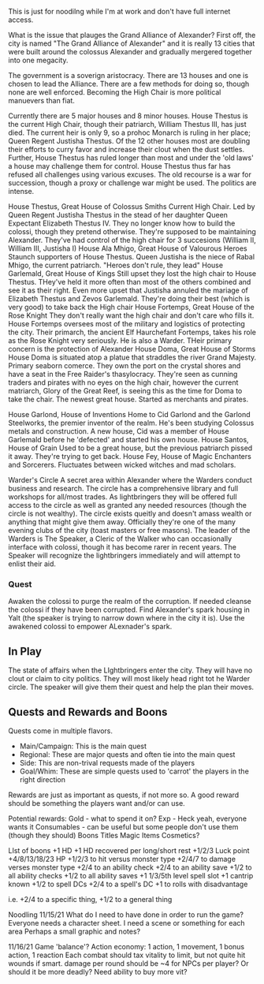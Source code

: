This is just for noodilng while I'm at work and don't have full internet access.

What is the issue that plauges the Grand Alliance of Alexander?
First off, the city is named "The Grand Alliance of Alexander" and it is really 13 cities that were built around the colossus Alexander and gradually mergered together into one megacity.

The government is a soverign aristocracy. There are 13 houses and one is chosen to lead the Alliance. There are a few methods for doing so, though none are well enforced. Becoming the High Chair is more political manuevers than fiat.

Currently there are 5 major houses and 8 minor houses. House Thestus is the current High Chair, though their patriarch, William Thestus III, has just died. The current heir is only 9, so a prohoc Monarch is ruling in her place; Queen Regent Justisha Thestus. Of the 12 other houses most are doubling their efforts to curry favor and increase their clout when the dust settles. Further, House Thestus has ruled longer than most and under the 'old laws' a house may challenge them for control. House Thestus thus far has refused all challenges using various excuses. The old recourse is a war for succession, though a proxy or challenge war might be used. The politics are intense.

House Thestus, Great House of Colossus Smiths
    Current High Chair. Led by Queen Regent Justisha Thestus in the stead of her daughter Queen Expectant Elizabeth Thestus IV.
    They no longer know how to build the colossi, though they pretend otherwise. They're supposed to be maintaining Alexander.
    They've had control of the high chair for 3 succesions (William II, William III, Justisha I)
House Ala Mhigo, Great House of Valourous Heroes
    Staunch supporters of House Thestus. Queen Justisha is the niece of Rabal Mhigo, the current patriarch.
    "Heroes don't rule, they lead"
House Garlemald, Great House of Kings
    Still upset they lost the high chair to House Thestus. THey've held it more often than most of the others combined and see it as their right.
    Even more upset that Justisha annuled the mariage of Elizabeth Thestus and Zevos Garlemald.
    They're doing their best (which is very good) to take back the High chair
House Fortemps, Great House of the Rose Knight
    They don't really want the high chair and don't care who fills it. House Fortemps oversees most of the military and logistics of protecting the city. Their primarch, the ancient Elf Haurchefant Fortemps, takes his role as the Rose Knight very seriously. He is also a Warder.
    THeir primary concern is the protection of Alexander
House Doma, Great House of Storms
    House Doma is situated atop a platue that straddles the river Grand Majesty. Primary seaborn comerce. They own the port on the crystal shores and have a seat in the Free Raider's thasylocracy. They're seen as cunning traders and pirates with no eyes on the high chair, however the current matriarch, Glory of the Great Reef, is seeing this as the time for Doma to take the chair.
    The newest great house. Started as merchants and pirates.

House Garlond, House of Inventions
    Home to Cid Garlond and the Garlond Steelworks, the premier inventor of the realm.
    He's been studying Colossus metals and construction. A new house, Cid was a member of House Garlemald before he 'defected' and started his own house.
House Santos, House of Grain
    Used to be a great house, but the previous patriarch pissed it away. They're trying to get back.
House Fey, House of Magic
    Enchanters and Sorcerers. Fluctuates between wicked witches and mad scholars.


Warder's Circle
A secret area within Alexander where the Warders conduct business and research. The circle has a comprehensive library and full workshops for all/most trades. As lightbringers they will be offered full access to the circle as well as granted any needed resources (though the circle is not wealthy). The circle exists queitly and doesn't amass wealth or anything that might give them away. Officially they're one of the many evening clubs of the city (toast masters or free masons).
The leader of the Warders is The Speaker, a Cleric of the Walker who can occasionally interface with colossi, though it has become rarer in recent years. The Speaker will recognize the lightbringers immediately and will attempt to enlist their aid.

### Quest
Awaken the colossi to purge the realm of the corruption. If needed cleanse the colossi if they have been corrupted. Find Alexander's spark housing in Yalt (the speaker is trying to narrow down where in the city it is). Use the awakened colossi to empower ALexnader's spark.

## In Play
The state of affairs when the LIghtbringers enter the city.
They will have no clout or claim to city politics. They will most likely head right tot he Warder circle.
The speaker will give them their quest and help the plan their moves.


## Quests and Rewards and Boons
Quests come in multiple flavors.
- Main/Campaign: This is the main quest
- Regional: These are major quests and often tie into the main quest
- Side: This are non-trival requests made of the players
- Goal/Whim: These are simple quests used to 'carrot' the players in the right direction

Rewards are just as important as quests, if not more so. A good reward should be something the players want and/or can use.

Potential rewards:
Gold - what to spend it on?
Exp - Heck yeah, everyone wants it
Consumables - can be useful but some people don't use them (though they should)
Boons
Titles
Magic Items
Cosmetics?

LIst of boons
+1 HD
+1 HD recovered per long/short rest
+1/2/3 Luck point
+4/8/13/18/23 HP
+1/2/3 to hit versus monster type
+2/4/7 to damage verses monster type
+2/4 to an ability check
+2/4 to an ability save
+1/2 to all ability checks
+1/2 to all ability saves
+1 1/3/5th level spell slot
+1 cantrip known
+1/2 to spell DCs
+2/4 to a spell's DC
+1 to rolls with disadvantage

i.e. +2/4 to a specific thing, +1/2 to a general thing

Noodling 11/15/21
What do I need to have done in order to run the game?
Everyone needs a character sheet.
I need a scene or something for each area
    Perhaps a small graphic and notes?


11/16/21
Game 'balance'? 
Action economy: 1 action, 1 movement, 1 bonus action, 1 reaction
Each combat should tax vitality to limit, but not quite hit wounds if smart.
damage per round should be ~4 for NPCs per player? Or should it be more deadly?
Need ability to buy more vit?